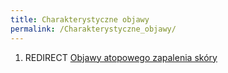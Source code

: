 ```yaml
---
title: Charakterystyczne objawy
permalink: /Charakterystyczne_objawy/
---
```


1.  REDIRECT [Objawy atopowego zapalenia skóry](/Objawy_atopowego_zapalenia_skóry "wikilink")
